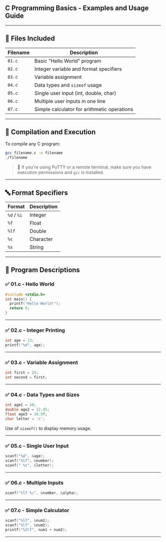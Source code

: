 
## C Programming Basics - Examples and Usage Guide

---

## 📂 Files Included

| Filename | Description |
|----------|-------------|
| `01.c`   | Basic "Hello World" program |
| `02.c`   | Integer variable and format specifiers |
| `03.c`   | Variable assignment |
| `04.c`   | Data types and `sizeof` usage |
| `05.c`   | Single user input (int, double, char) |
| `06.c`   | Multiple user inputs in one line |
| `07.c`   | Simple calculator for arithmetic operations |

---

## 🧪 Compilation and Execution

To compile any C program:

```bash
gcc filename.c -o filename
./filename
```

> 📌 If you're using PuTTY or a remote terminal, make sure you have execution permissions and `gcc` is installed.

---

## 🔤 Format Specifiers

| Format | Description        |
|--------|--------------------|
| `%d` / `%i` | Integer       |
| `%f`        | Float         |
| `%lf`       | Double        |
| `%c`        | Character     |
| `%s`        | String        |

---

## 📘 Program Descriptions

### ✅ 01.c - Hello World

```c
#include <stdio.h>
int main() {
  printf("Hello World!");
  return 0;
}
```

---

### ✅ 02.c - Integer Printing

```c
int age = 23;
printf("%d", age);
```

---

### ✅ 03.c - Variable Assignment

```c
int first = 25;
int second = first;
```

---

### ✅ 04.c - Data Types and Sizes

```c
int age1 = 10;
double age2 = 12.45;
float age3 = 10.9f;
char letter = 'c';
```

Use of `sizeof()` to display memory usage.

---

### ✅ 05.c - Single User Input

```c
scanf("%d", &age);
scanf("%lf", &number);
scanf(" %c", &letter); 
```

---

### ✅ 06.c - Multiple Inputs

```c
scanf("%lf %c", &number, &alpha);
```

---

### ✅ 07.c - Simple Calculator

```c
scanf("%lf", &num1);
scanf("%lf", &num2);
printf("%2lf", num1 + num2); 
```

---

